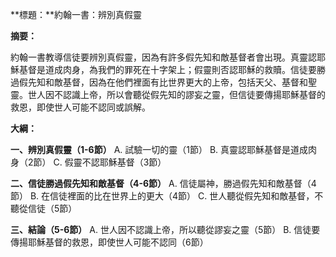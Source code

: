 **標題：**約翰一書：辨別真假靈

**摘要：**

約翰一書教導信徒要辨別真假靈，因為有許多假先知和敵基督者會出現。真靈認耶穌基督是道成肉身，為我們的罪死在十字架上；假靈則否認耶穌的救贖。信徒要勝過假先知和敵基督，因為在他們裡面有比世界更大的上帝，包括天父、基督和聖靈。世人因不認識上帝，所以會聽從假先知的謬妄之靈，但信徒要傳揚耶穌基督的救恩，即使世人可能不認同或誤解。

**大綱：**

**一、辨別真假靈（1-6節）**
    A. 試驗一切的靈（1節）
    B. 真靈認耶穌基督是道成肉身（2節）
    C. 假靈不認耶穌基督（3節）

**二、信徒勝過假先知和敵基督（4-6節）**
    A. 信徒屬神，勝過假先知和敵基督（4節）
    B. 在信徒裡面的比在世界上的更大（4節）
    C. 世人聽從假先知和敵基督，不聽從信徒（5節）

**三、結論（5-6節）**
    A. 世人因不認識上帝，所以聽從謬妄之靈（5節）
    B. 信徒要傳揚耶穌基督的救恩，即使世人可能不認同（6節）